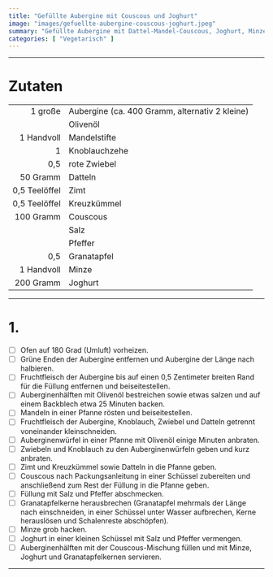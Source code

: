 ```yaml
---
title: "Gefüllte Aubergine mit Couscous und Joghurt"
image: "images/gefuellte-aubergine-couscous-joghurt.jpeg"
summary: "Gefüllte Aubergine mit Dattel-Mandel-Couscous, Joghurt, Minze und Granatapfelkernen"
categories: [ "Vegetarisch" ]
---
```


---

# Zutaten

|               |                                                |
|--------------:|:-----------------------------------------------|
|       1 große | Aubergine (ca. 400 Gramm, alternativ 2 kleine) |
|               | Olivenöl                                       |
|    1 Handvoll | Mandelstifte                                   |
|             1 | Knoblauchzehe                                  |
|           0,5 | rote Zwiebel                                   |
|      50 Gramm | Datteln                                        |
| 0,5 Teelöffel | Zimt                                           |
| 0,5 Teelöffel | Kreuzkümmel                                    |
|     100 Gramm | Couscous                                       |
|               | Salz                                           |
|               | Pfeffer                                        |
|           0,5 | Granatapfel                                    |
|    1 Handvoll | Minze                                          |
|     200 Gramm | Joghurt                                        |

---

# 1.

- [ ] Ofen auf 180 Grad (Umluft) vorheizen.
- [ ] Grüne Enden der Aubergine entfernen und Aubergine der Länge nach halbieren.
- [ ] Fruchtfleisch der Aubergine bis auf einen 0,5 Zentimeter breiten Rand für die Füllung entfernen und
  beiseitestellen.
- [ ] Auberginenhälften mit Olivenöl bestreichen sowie etwas salzen und auf einem Backblech etwa 25 Minuten backen.
- [ ] Mandeln in einer Pfanne rösten und beiseitestellen.
- [ ] Fruchtfleisch der Aubergine, Knoblauch, Zwiebel und Datteln getrennt voneinander kleinschneiden.
- [ ] Auberginenwürfel in einer Pfanne mit Olivenöl einige Minuten anbraten.
- [ ] Zwiebeln und Knoblauch zu den Auberginenwürfeln geben und kurz anbraten.
- [ ] Zimt und Kreuzkümmel sowie Datteln in die Pfanne geben.
- [ ] Couscous nach Packungsanleitung in einer Schüssel zubereiten und anschließend zum Rest der Füllung in die Pfanne
  geben.
- [ ] Füllung mit Salz und Pfeffer abschmecken.
- [ ] Granatapfelkerne herausbrechen (Granatapfel mehrmals der Länge nach einschneiden, in einer Schüssel unter Wasser
  aufbrechen, Kerne herauslösen und Schalenreste abschöpfen).
- [ ] Minze grob hacken.
- [ ] Joghurt in einer kleinen Schüssel mit Salz und Pfeffer vermengen.
- [ ] Auberginenhälften mit der Couscous-Mischung füllen und mit Minze, Joghurt und Granatapfelkernen servieren.

---
